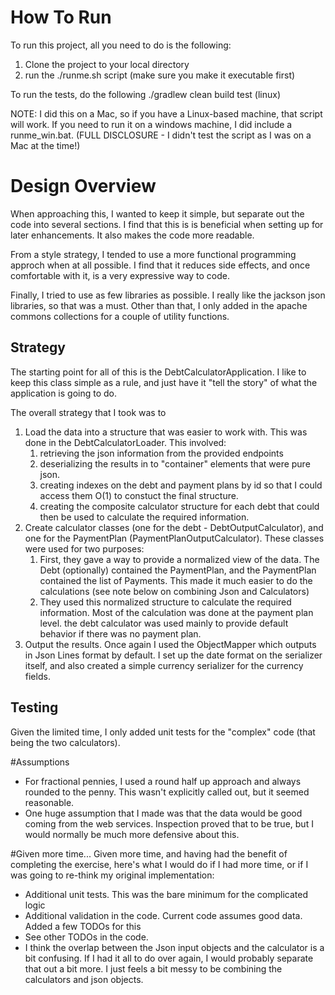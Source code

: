 
# How To Run
To run this project, all you need to do is the following:
1. Clone the project to your local directory
2. run the ./runme.sh script (make sure you make it executable first) 

To run the tests, do the following
./gradlew clean build test (linux)

NOTE: I did this on a Mac, so if you have a Linux-based machine, that script will work. If you need to run it on 
a windows machine, I did include a runme_win.bat. (FULL DISCLOSURE - I didn't test the script as I was on a Mac at the time!)

# Design Overview
When approaching this, I wanted to keep it simple, but separate out the code into several sections. I find that this is
is beneficial when setting up for later enhancements. It also makes the code more readable. 

From a style strategy, I tended to use a more functional programming approch when at all possible. I find that it reduces
side effects, and once comfortable with it, is a very expressive way to code.

Finally, I tried to use as few libraries as possible. I really like the jackson json libraries, so that was a must. Other than
that, I only added in the apache commons collections for a couple of utility functions.

## Strategy

The starting point for all of this is the DebtCalculatorApplication. I like to keep this class simple as a rule, and just
have it "tell the story" of what the application is going to do.

The overall strategy that I took was to 
1. Load the data into a structure that was easier to work with. This was done in the DebtCalculatorLoader. This involved:
    1. retrieving the json information from the provided endpoints
    2. deserializing the results in to "container" elements that were pure json.
    3. creating indexes on the debt and payment plans by id so that I could access them O(1) to constuct the final
       structure. 
    4. creating the composite calculator structure for each debt that could then be used to calculate the required information.
2. Create calculator classes (one for the debt - DebtOutputCalculator), and one for the PaymentPlan (PaymentPlanOutputCalculator).
   These classes were used for two purposes:
   1. First, they gave a way to provide a normalized view of the data. The Debt (optionally) contained the PaymentPlan,
     and the PaymentPlan contained the list of Payments. This made it much easier to do the calculations (see note below
     on combining Json and Calculators)
   2. They used this normalized structure to calculate the required information. Most of the calculation was done at the
       payment plan level. the debt calculator was used mainly to provide default behavior if there was no payment plan.
3. Output the results. Once again I used the ObjectMapper which outputs in Json Lines format by default. I set up the 
   date format on the serializer itself, and also created a simple currency serializer for the currency fields.

## Testing 
Given the limited time, I only added unit tests for the "complex" code (that being the two calculators). 


#Assumptions
- For fractional pennies, I used a round half up approach and always rounded to the penny. This wasn't explicitly called out,
  but it seemed reasonable.
- One huge assumption that I made was that the data would be good coming from the web services. Inspection proved that to be 
  true, but I would normally be much more defensive about this.

#Given more time...
Given more time, and having had the benefit of completing the exercise, here's what I would do if I had more time, or
if I was going to re-think my original implementation:
- Additional unit tests. This was the bare minimum for the complicated logic
- Additional validation in the code. Current code assumes good data. Added a few TODOs for this
- See other TODOs in the code.
- I think the overlap between the Json input objects and the calculator is a bit confusing. If I had it all to do
  over again, I would probably separate that out a bit more. I just feels a bit messy to be combining the calculators and
  json objects.
